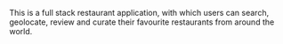 This is a full stack restaurant application, with which users can search, geolocate, review 
and curate their favourite restaurants from around the world. 



